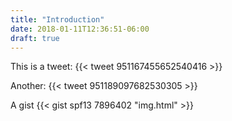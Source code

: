```yaml
---
title: "Introduction"
date: 2018-01-11T12:36:51-06:00
draft: true
---
```


This is a tweet:
{{< tweet 951167455652540416 >}}

Another:
{{< tweet 951189097682530305 >}}

A gist
{{< gist spf13 7896402 "img.html" >}}
